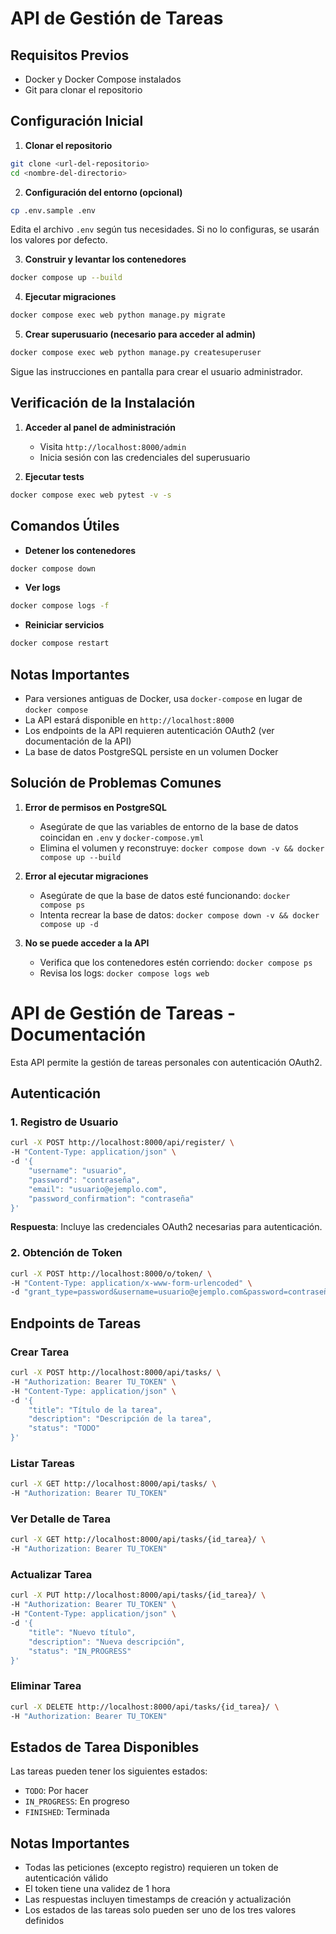 # API de Gestión de Tareas

## Requisitos Previos
- Docker y Docker Compose instalados
- Git para clonar el repositorio

## Configuración Inicial

1. **Clonar el repositorio**
```bash
git clone <url-del-repositorio>
cd <nombre-del-directorio>
```

2. **Configuración del entorno (opcional)**
```bash
cp .env.sample .env
```
Edita el archivo `.env` según tus necesidades. Si no lo configuras, se usarán los valores por defecto.

3. **Construir y levantar los contenedores**
```bash
docker compose up --build
```

4. **Ejecutar migraciones**
```bash
docker compose exec web python manage.py migrate
```

5. **Crear superusuario (necesario para acceder al admin)**
```bash
docker compose exec web python manage.py createsuperuser
```
Sigue las instrucciones en pantalla para crear el usuario administrador.

## Verificación de la Instalación

1. **Acceder al panel de administración**
   - Visita `http://localhost:8000/admin`
   - Inicia sesión con las credenciales del superusuario

2. **Ejecutar tests**
```bash
docker compose exec web pytest -v -s
```

## Comandos Útiles

- **Detener los contenedores**
```bash
docker compose down
```

- **Ver logs**
```bash
docker compose logs -f
```

- **Reiniciar servicios**
```bash
docker compose restart
```

## Notas Importantes
- Para versiones antiguas de Docker, usa `docker-compose` en lugar de `docker compose`
- La API estará disponible en `http://localhost:8000`
- Los endpoints de la API requieren autenticación OAuth2 (ver documentación de la API)
- La base de datos PostgreSQL persiste en un volumen Docker

## Solución de Problemas Comunes

1. **Error de permisos en PostgreSQL**
   - Asegúrate de que las variables de entorno de la base de datos coincidan en `.env` y `docker-compose.yml`
   - Elimina el volumen y reconstruye: `docker compose down -v && docker compose up --build`

2. **Error al ejecutar migraciones**
   - Asegúrate de que la base de datos esté funcionando: `docker compose ps`
   - Intenta recrear la base de datos: `docker compose down -v && docker compose up -d`

3. **No se puede acceder a la API**
   - Verifica que los contenedores estén corriendo: `docker compose ps`
   - Revisa los logs: `docker compose logs web`
# API de Gestión de Tareas - Documentación

Esta API permite la gestión de tareas personales con autenticación OAuth2.

## Autenticación

### 1. Registro de Usuario
```bash
curl -X POST http://localhost:8000/api/register/ \
-H "Content-Type: application/json" \
-d '{
    "username": "usuario",
    "password": "contraseña",
    "email": "usuario@ejemplo.com",
    "password_confirmation": "contraseña"
}'
```

**Respuesta**: Incluye las credenciales OAuth2 necesarias para autenticación.

### 2. Obtención de Token
```bash
curl -X POST http://localhost:8000/o/token/ \
-H "Content-Type: application/x-www-form-urlencoded" \
-d "grant_type=password&username=usuario@ejemplo.com&password=contraseña&client_id=TU_CLIENT_ID&client_secret=TU_CLIENT_SECRET"
```

## Endpoints de Tareas

### Crear Tarea
```bash
curl -X POST http://localhost:8000/api/tasks/ \
-H "Authorization: Bearer TU_TOKEN" \
-H "Content-Type: application/json" \
-d '{
    "title": "Título de la tarea",
    "description": "Descripción de la tarea",
    "status": "TODO"
}'
```

### Listar Tareas
```bash
curl -X GET http://localhost:8000/api/tasks/ \
-H "Authorization: Bearer TU_TOKEN"
```

### Ver Detalle de Tarea
```bash
curl -X GET http://localhost:8000/api/tasks/{id_tarea}/ \
-H "Authorization: Bearer TU_TOKEN"
```

### Actualizar Tarea
```bash
curl -X PUT http://localhost:8000/api/tasks/{id_tarea}/ \
-H "Authorization: Bearer TU_TOKEN" \
-H "Content-Type: application/json" \
-d '{
    "title": "Nuevo título",
    "description": "Nueva descripción",
    "status": "IN_PROGRESS"
}'
```

### Eliminar Tarea
```bash
curl -X DELETE http://localhost:8000/api/tasks/{id_tarea}/ \
-H "Authorization: Bearer TU_TOKEN"
```

## Estados de Tarea Disponibles

Las tareas pueden tener los siguientes estados:
- `TODO`: Por hacer
- `IN_PROGRESS`: En progreso
- `FINISHED`: Terminada

## Notas Importantes
- Todas las peticiones (excepto registro) requieren un token de autenticación válido
- El token tiene una validez de 1 hora
- Las respuestas incluyen timestamps de creación y actualización
- Los estados de las tareas solo pueden ser uno de los tres valores definidos